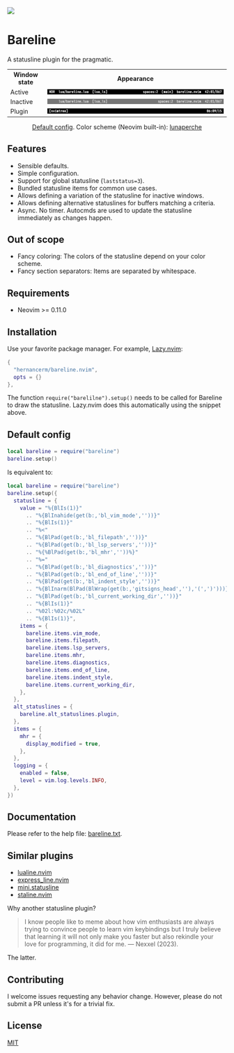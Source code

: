 <a href="https://github.com/hernancerm/bareline.nvim/actions/workflows/ci.yml" target="_blank">
  <img src="https://github.com/hernancerm/bareline.nvim/actions/workflows/ci.yml/badge.svg" />
</a>

# Bareline

A statusline plugin for the pragmatic.

<table>
  <tr>
    <th>Window state</th>
    <th>Appearance</th>
  </tr>
  <tr>
    <td>Active</td>
    <td><img src="./media/demo_active.png" alt="Active statusline"></td>
  </tr>
  <tr>
    <td>Inactive</td>
    <td><img src="./media/demo_inactive.png" alt="Inactive statusline"></td>
  </tr>
  <tr>
    <td>Plugin</td>
    <td><img src="./media/demo_plugin.png" alt="Plugin statusline"></td>
  </tr>
</table>

<div align=center>
  <p>
    <a href="#default-config">Default config</a>. Color scheme (Neovim built-in): <a
    href="https://github.com/vim/colorschemes/blob/master/colors/lunaperche.vim">lunaperche</a>
  </p>
</div>

## Features

- Sensible defaults.
- Simple configuration.
- Support for global statusline (`laststatus=3`).
- Bundled statusline items for common use cases.
- Allows defining a variation of the statusline for inactive windows.
- Allows defining alternative statuslines for buffers matching a criteria.
- Async. No timer. Autocmds are used to update the statusline immediately as changes happen.

## Out of scope

- Fancy coloring: The colors of the statusline depend on your color scheme.
- Fancy section separators: Items are separated by whitespace.

## Requirements

- Neovim >= 0.11.0

## Installation

Use your favorite package manager. For example, [Lazy.nvim](https://github.com/folke/lazy.nvim):

```lua
{
  "hernancerm/bareline.nvim",
  opts = {}
},
```

The function `require("barelilne").setup()` needs to be called for Bareline to draw the statusline.
Lazy.nvim does this automatically using the snippet above.

## Default config

```lua
local bareline = require("bareline")
bareline.setup()
```

Is equivalent to:

```lua
local bareline = require("bareline")
bareline.setup({
  statusline = {
    value = "%{BlIs(1)}"
      .. "%{BlInahide(get(b:,'bl_vim_mode',''))}"
      .. "%{BlIs(1)}"
      .. "%<"
      .. "%{BlPad(get(b:,'bl_filepath',''))}"
      .. "%{BlPad(get(b:,'bl_lsp_servers',''))}"
      .. "%{%BlPad(get(b:,'bl_mhr',''))%}"
      .. "%="
      .. "%{BlPad(get(b:,'bl_diagnostics',''))}"
      .. "%{BlPad(get(b:,'bl_end_of_line',''))}"
      .. "%{BlPad(get(b:,'bl_indent_style',''))}"
      .. "%{BlInarm(BlPad(BlWrap(get(b:,'gitsigns_head',''),'(',')')))}"
      .. "%{BlPad(get(b:,'bl_current_working_dir',''))}"
      .. "%{BlIs(1)}"
      .. "%02l:%02c/%02L"
      .. "%{BlIs(1)}",
    items = {
      bareline.items.vim_mode,
      bareline.items.filepath,
      bareline.items.lsp_servers,
      bareline.items.mhr,
      bareline.items.diagnostics,
      bareline.items.end_of_line,
      bareline.items.indent_style,
      bareline.items.current_working_dir,
    },
  },
  alt_statuslines = {
    bareline.alt_statuslines.plugin,
  },
  items = {
    mhr = {
      display_modified = true,
    },
  },
  logging = {
    enabled = false,
    level = vim.log.levels.INFO,
  },
})
```

## Documentation

Please refer to the help file: [bareline.txt](./doc/bareline.txt).

## Similar plugins

- [lualine.nvim](https://github.com/nvim-lualine/lualine.nvim)
- [express_line.nvim](https://github.com/tjdevries/express_line.nvim)
- [mini.statusline](https://github.com/echasnovski/mini.nvim/blob/main/readmes/mini-statusline.md)
- [staline.nvim](https://github.com/tamton-aquib/staline.nvim)

Why another statusline plugin?

> I know people like to meme about how vim enthusiasts are always trying to convince people to learn
> vim keybindings but I truly believe that learning it will not only make you faster but also
> rekindle your love for programming, it did for me. — Nexxel (2023).

The latter.

## Contributing

I welcome issues requesting any behavior change. However, please do not submit a PR unless it's for
a trivial fix.

## License

[MIT](./LICENSE)
